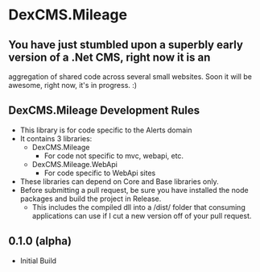 # DexCMS.Mileage

## You have just stumbled upon a superbly early version of a .Net CMS, right now it is an 
aggregation of shared code across several small websites. Soon it will be awesome, right now, it's in progress. :)

## DexCMS.Mileage Development Rules
* This library is for code specific to the Alerts domain
* It contains 3 libraries:
	* DexCMS.Mileage
		* For code not specific to mvc, webapi, etc.
	* DexCMS.Mileage.WebApi
		* For code specific to WebApi sites
* These libraries can depend on Core and Base libraries only.
* Before submitting a pull request, be sure you have installed the node packages and build the project in Release.
    * This includes the compiled dll into a /dist/ folder that consuming applications can use if I cut a new version off of your pull request.

## 0.1.0 (alpha)
* Initial Build